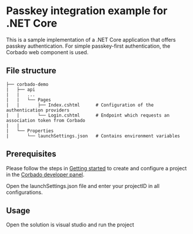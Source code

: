 # Passkey integration example for .NET Core

This is a sample implementation of a .NET Core application that offers passkey authentication. For simple passkey-first authentication, the Corbado web component is used.

## File structure

```
├── corbado-demo
|   ├── api
|   |   ...
|   |   └── Pages
|   |       ├── Index.cshtml      # Configuration of the authentication providers
|   |       └── Login.cshtml      # Endpoint which requests an association token from Corbado
|   |   
|   └── Properties
|       └── launchSettings.json   # Contains environment variables
```

## Prerequisites

Please follow the steps in [Getting started](https://docs.corbado.com/overview/getting-started) to create and configure
a project in the [Corbado developer panel](https://app.corbado.com/signin#register).

Open the launchSettings.json file and enter your projectID in all configurations.

## Usage

Open the solution is visual studio and run the project

